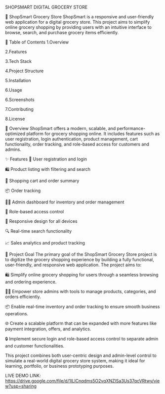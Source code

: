 SHOPSMART DIGITAL GROCERY STORE

🛒 ShopSmart Grocery Store
ShopSmart is a responsive and user-friendly web application for a digital grocery store. This project aims to simplify online grocery shopping by providing users with an intuitive interface to browse, search, and purchase grocery items efficiently.

📌 Table of Contents
1.Overview

2.Features

3.Tech Stack

4.Project Structure

5.Installation

6.Usage

6.Screenshots

7.Contributing

8.License

📝 Overview
ShopSmart offers a modern, scalable, and performance-optimized platform for grocery shopping online. It includes features such as user registration, login authentication, product management, cart functionality, order tracking, and role-based access for customers and admins.

✨ Features
🧾 User registration and login

🛍 Product listing with filtering and search

🛒 Shopping cart and order summary

📦 Order tracking

🧑‍💼 Admin dashboard for inventory and order management

🔐 Role-based access control

📱 Responsive design for all devices

🔍 Real-time search functionality

📈 Sales analytics and product tracking

🎯 Project Goal
The primary goal of the ShopSmart Grocery Store project is to digitize the grocery shopping experience by building a fully functional, user-friendly, and responsive web application. The project aims to:

🛍 Simplify online grocery shopping for users through a seamless browsing and ordering experience.

👩‍💼 Empower store admins with tools to manage products, categories, and orders efficiently.

📦 Enable real-time inventory and order tracking to ensure smooth business operations.

🌐 Create a scalable platform that can be expanded with more features like payment integration, offers, and analytics.

🔒 Implement secure login and role-based access control to separate admin and customer functionalities.

This project combines both user-centric design and admin-level control to simulate a real-world digital grocery store system, making it ideal for learning, portfolio, or business prototyping purposes.

LIVE DEMO LINK:
https://drive.google.com/file/d/1ILlCnqdms5O2vqXNZlSa3Us37qcVRtwy/view?usp=sharing

